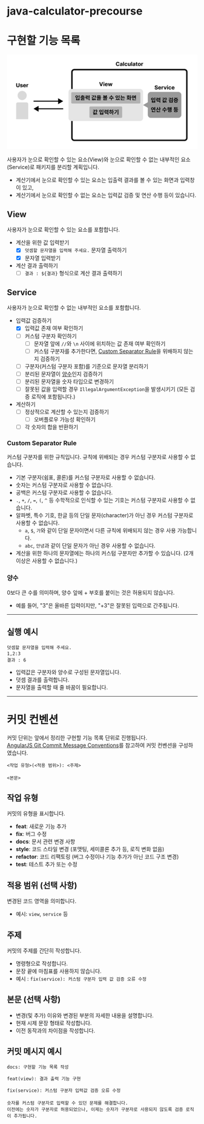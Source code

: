 # java-calculator-precourse

# 구현할 기능 목록

![architecture.png](architecture.png)

사용자가 눈으로 확인할 수 있는 요소(View)와 눈으로 확인할 수 없는 내부적인 요소(Service)로 패키지를 분리할 계획입니다.

- 계산기에서 눈으로 확인할 수 있는 요소는 입출력 결과를 볼 수 있는 화면과 입력창이 있고,   
- 계산기에서 눈으로 확인할 수 없는 요소는 입력값 검증 및 연산 수행 등이 있습니다.

## View

사용자가 눈으로 확인할 수 있는 요소를 포함합니다.

- 계산을 위한 값 입력받기
  - [X] `덧셈할 문자열을 입력해 주세요.` 문자열 출력하기
  - [X] 문자열 입력받기

- 계산 결과 출력하기
  - [ ] `결과 : ${결과}` 형식으로 계산 결과 출력하기

## Service

사용자가 눈으로 확인할 수 없는 내부적인 요소를 포함합니다.

- 입력값 검증하기
  - [X] 입력값 존재 여부 확인하기
  - [ ] 커스텀 구분자 확인하기
    - [ ] 문자열 앞에 `//`와 `\n` 사이에 위치하는 값 존재 여부 확인하기
    - [ ] 커스텀 구분자를 추가한다면, [Custom Separator Rule](#custom-separator-rule)을 위배하지 않는지 검증하기
  - [ ] 구분자(커스텀 구분자 포함)를 기준으로 문자열 분리하기
  - [ ] 분리된 문자열이 [양수](#양수)인지 검증하기
  - [ ] 분리된 문자열을 숫자 타입으로 변경하기
  - [ ] 잘못된 값을 입력할 경우 `IllegalArgumentException`을 발생시키기 (모든 검증 로직에 포함됩니다.)

- 계산하기
  - [ ] 정상적으로 계산할 수 있는지 검증하기
    - [ ] 오버플로우 가능성 확인하기
  - [ ] 각 숫자의 합을 반환하기

### Custom Separator Rule

커스텀 구분자를 위한 규칙입니다. 규칙에 위배되는 경우 커스텀 구분자로 사용할 수 없습니다.

- 기본 구분자(쉼표, 콜론)를 커스텀 구분자로 사용할 수 없습니다.
- 숫자는 커스텀 구분자로 사용할 수 없습니다.
- 공백은 커스텀 구분자로 사용할 수 없습니다.
- `.`, `+`, `/`, `=`, `(`, `^` 등 수학적으로 인식할 수 있는 기호는 커스텀 구분자로 사용할 수 없습니다.
- 알파벳, 특수 기호, 한글 등의 단일 문자(character)가 아닌 경우 커스텀 구분자로 사용할 수 없습니다.
  - `a`, `$`, `가`와 같이 단일 문자이면서 다른 규칙에 위배되지 않는 경우 사용 가능합니다.
  - `abc`, `안녕`과 같이 단일 문자가 아닌 경우 사용할 수 없습니다.
- 계산을 위한 하나의 문자열에는 하나의 커스텀 구분자만 추가할 수 있습니다. (2개 이상은 사용할 수 없습니다.)

### 양수

0보다 큰 수를 의미하며, 양수 앞에 + 부호를 붙이는 것은 허용되지 않습니다. 

- 예를 들어, "3"은 올바른 입력이지만, "+3"은 잘못된 입력으로 간주됩니다.

---

## 실행 예시

```text
덧셈할 문자열을 입력해 주세요.
1,2:3
결과 : 6
```

- 입력값은 구분자와 양수로 구성된 문자열입니다.
- 덧셈 결과를 출력합니다.
- 문자열을 출력할 때 줄 바꿈이 필요합니다.

---

# 커밋 컨벤션

커밋 단위는 앞에서 정리한 구현할 기능 목록 단위로 진행됩니다.  
[AngularJS Git Commit Message Conventions](https://gist.github.com/stephenparish/9941e89d80e2bc58a153)를 참고하여 커밋 컨벤션을 구성하였습니다.

```text
<작업 유형>(<적용 범위>): <주제>

<본문>
```

## 작업 유형

커밋의 유형을 표시합니다.

- **feat**: 새로운 기능 추가
- **fix**: 버그 수정
- **docs**: 문서 관련 변경 사항
- **style**: 코드 스타일 변경 (포맷팅, 세미콜론 추가 등, 로직 변화 없음)
- **refactor**: 코드 리팩토링 (버그 수정이나 기능 추가가 아닌 코드 구조 변경)
- **test**: 테스트 추가 또는 수정

## 적용 범위 (선택 사항)

변경된 코드 영역을 의미합니다.

- 예시: `view`, `service` 등

## 주제

커밋의 주제를 간단히 작성합니다.

- 명령형으로 작성합니다.
- 문장 끝에 마침표를 사용하지 않습니다.
- 예시 : `fix(service): 커스텀 구분자 입력 값 검증 오류 수정`

## 본문 (선택 사항)

- 변경(및 추가) 이유와 변경된 부분의 자세한 내용을 설명합니다.
- 현재 시제 문장 형태로 작성합니다.
- 이전 동작과의 차이점을 작성합니다.

## 커밋 메시지 예시

```text
docs: 구현할 기능 목록 작성
```

```text
feat(view): 결과 출력 기능 구현
```

```text
fix(service): 커스텀 구분자 입력값 검증 오류 수정

숫자를 커스텀 구분자로 입력할 수 있던 문제를 해결합니다.
이전에는 숫자가 구분자로 허용되었으나, 이제는 숫자가 구분자로 사용되지 않도록 검증 로직이 추가됩니다.
```
